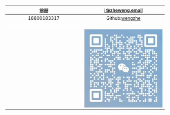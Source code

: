 | 翁喆           | [i@zheweng.email](mailto:i@zheweng.email) |
| :------------: | :-------------: |
| 18800183317    | Github:[wengzhe](https://github.com/wengzhe) |
| ![](empty.png) | ![](empty.png) |
|                | ![](微信.jpg) |

